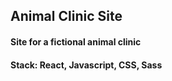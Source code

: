 ## Animal Clinic Site

#### Site for a fictional animal clinic
#### Stack: React, Javascript, CSS, Sass
